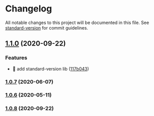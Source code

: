 # Changelog

All notable changes to this project will be documented in this file. See [standard-version](https://github.com/conventional-changelog/standard-version) for commit guidelines.

## [1.1.0](https://github.com/yeukfei02/lunchPickerBot/compare/v1.0.8...v1.1.0) (2020-09-22)


### Features

* 🎸 add standard-version lib ([117b043](https://github.com/yeukfei02/lunchPickerBot/commit/117b04391a565d1e5f98ad5ee14eaedb49068d12))

### [1.0.7](https://github.com/yeukfei02/lunchPickerBot/compare/v1.0.6...v1.0.7) (2020-06-07)

### [1.0.6](https://github.com/yeukfei02/lunchPickerBot/compare/v1.0.5...v1.0.6) (2020-05-11)

### [1.0.8](https://github.com/yeukfei02/lunchPickerBot/compare/v1.0.5...v1.0.8) (2020-09-22)
